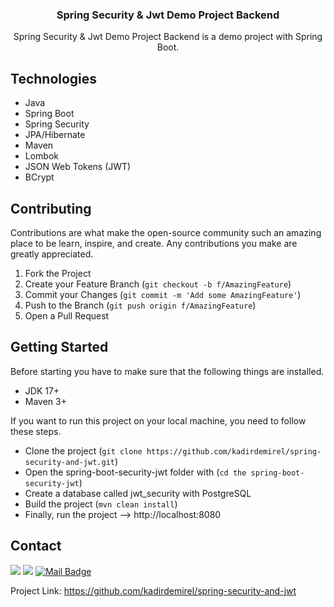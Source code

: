 
 <h3 align="center">Spring Security & Jwt Demo Project Backend</h3>
 <p align="center">Spring Security & Jwt Demo Project Backend is a demo project with Spring Boot. </p>

## Technologies
- Java
- Spring Boot
- Spring Security
- JPA/Hibernate
- Maven
- Lombok
- JSON Web Tokens (JWT)
- BCrypt

## Contributing
Contributions are what make the open-source community such an amazing place to be learn, inspire, and create. Any contributions you make are greatly appreciated.

1. Fork the Project
2. Create your Feature Branch (`git checkout -b f/AmazingFeature`)
3. Commit your Changes (`git commit -m 'Add some AmazingFeature'`)
4. Push to the Branch (`git push origin f/AmazingFeature`)
5. Open a Pull Request

## Getting Started
Before starting you have to make sure that the following things are installed.
- JDK 17+
- Maven 3+
  
If you want to run this project on your local machine, you need to follow these steps.

- Clone the project (`git clone https://github.com/kadirdemirel/spring-security-and-jwt.git`)
- Open the spring-boot-security-jwt folder with (`cd the spring-boot-security-jwt`)
- Create a database called jwt_security with PostgreSQL
- Build the project (`mvn clean install`)
- Finally, run the project
--> http://localhost:8080

## Contact
[![](https://img.shields.io/badge/linkedin-%230077B5.svg?&style=for-the-badge&logo=linkedin&logoColor=white)](https://www.linkedin.com/in/kadirdemirel/)
[![](https://img.shields.io/badge/medium-%2312100E.svg?&style=for-the-badge&logo=medium&logoColor=white)](https://medium.com/@kadirdemirell)
[![Mail Badge](https://img.shields.io/badge/kadirdemirel_17@hotmail.com-c14438?style=for-the-badge&logo=Gmail&logoColor=white&link=mailto:kadirdemirel_17@hotmail.com)](mailto:kadirdemirel_17@hotmail.com)

Project Link: https://github.com/kadirdemirel/spring-security-and-jwt

